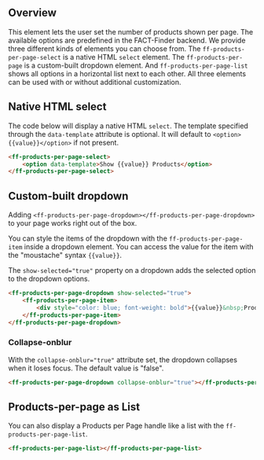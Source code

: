 ## Overview
This element lets the user set the number of products shown per page. The available options are
predefined in the FACT-Finder backend. We provide three different kinds of elements you can choose from.
The `ff-products-per-page-select` is a native HTML `select` element. The `ff-products-per-page` is a
custom-built dropdown element. And `ff-products-per-page-list` shows all options in a horizontal list next to each other.
All three elements can be used with or without additional customization.

## Native HTML select
The code below will display a native HTML `select`. The template specified through the `data-template` attribute is optional.
It will default to `<option>{{value}}</option>` if not present.

```html
<ff-products-per-page-select>
    <option data-template>Show {{value}} Products</option>
</ff-products-per-page-select>
```

## Custom-built dropdown
Adding `<ff-products-per-page-dropdown></ff-products-per-page-dropdown>` to your page works right out of the box.

You can style the items of the dropdown with the `ff-products-per-page-item` inside a dropdown element.
You can access the value for the item with the "moustache" syntax `{{value}}`.

The `show-selected="true"` property on a dropdown adds the selected option to the dropdown options.

```html
<ff-products-per-page-dropdown show-selected="true">
    <ff-products-per-page-item>
        <div style="color: blue; font-weight: bold">{{value}}&nbsp;Produkte</div>
    </ff-products-per-page-item>
</ff-products-per-page-dropdown>
```

### Collapse-onblur
With the `collapse-onblur="true"` attribute set, the dropdown collapses when it loses focus. The default value is "false".

```html
<ff-products-per-page-dropdown collapse-onblur="true"></ff-products-per-page-dropdown>
```

## Products-per-page as List
You can also display a Products per Page handle like a list with the `ff-products-per-page-list`.

```html
<ff-products-per-page-list></ff-products-per-page-list>
```
